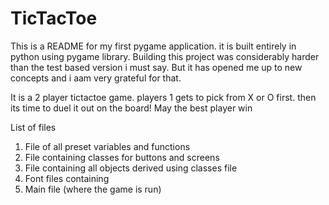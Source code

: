 # TicTacToe
This is a README for my first pygame application. it is built entirely in python using pygame library. Building this project was considerably harder than the test based version i must say. But it has opened me up to new concepts and i aam very grateful for that. 

It is a 2 player tictactoe game. players 1 gets to pick from X or O first. then its time to duel it out on the board! May the best player win

List of files
1. File of all preset variables  and functions
2. File containing classes for buttons and screens
3. File containing all objects derived using classes file
4. Font files containing
5. Main file  (where the game is run)

